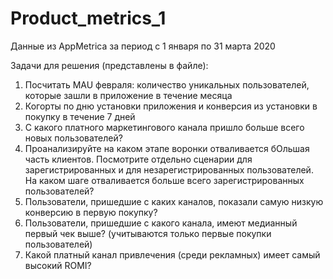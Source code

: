 # Product_metrics_1
Данные из AppMetrica за период с 1 января по 31 марта 2020

Задачи для решения (представлены в файле):
1. Посчитать MAU февраля: количество уникальных пользователей, которые зашли в приложение в течение месяца
2. Когорты по дню установки приложения и конверсия из установки в покупку в течение 7 дней
3. С какого платного маркетингового канала пришло больше всего новых пользователей?
4. Проанализируйте на каком этапе воронки отваливается бОльшая часть клиентов. Посмотрите отдельно сценарии для зарегистрированных и для незарегистрированных пользователей. На каком шаге отваливается больше всего зарегистрированных пользователей?
5. Пользователи, пришедшие с каких каналов, показали самую низкую конверсию в первую покупку?
6. Пользователи, пришедшие с какого канала, имеют медианный первый чек выше? (учитываются только первые покупки пользователей)
7. Какой платный канал привлечения (среди рекламных) имеет самый высокий ROMI?

